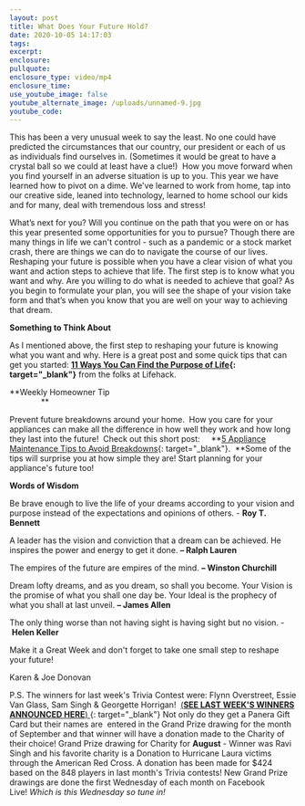 ```yaml
---
layout: post
title: What Does Your Future Hold?
date: 2020-10-05 14:17:03
tags:
excerpt:
enclosure:
pullquote:
enclosure_type: video/mp4
enclosure_time:
use_youtube_image: false
youtube_alternate_image: /uploads/unnamed-9.jpg
youtube_code:
---
```


This has been a very unusual week to say the least. No one could have predicted the circumstances that our country, our president or each of us as individuals find ourselves in. (Sometimes it would be great to have a crystal ball so we could at least have a clue\!)&nbsp; How you move forward when you find yourself in an adverse situation is up to you. This year we have learned how to pivot on a dime. We've learned to work from home, tap into our creative side, leaned into technology, learned to home school our kids and for many, deal with tremendous loss and stress\!&nbsp;

What’s next for you? Will you continue on the path that you were on or has this year presented some opportunities for you to pursue? Though there are many things in life we can't control - such as a pandemic or a stock market crash, there are things we can do to navigate the course of our lives. Reshaping your future is possible when you have a clear vision of what you want and action steps to achieve that life. The first step is to know what you want and why. Are you willing to do what is needed to achieve that goal? As you begin to formulate your plan, you will see the shape of your vision take form and that’s when you know that you are well on your way to achieving that dream.

**Something to Think About**

As I mentioned above, the first step to reshaping your future is knowing what you want and why. Here is a great post and some quick tips that can get you started:&nbsp;**[11 Ways You Can Find the Purpose of Life](https://t.e2ma.net/click/jc549b/zwff20l/fp8o8d){: target="_blank"}**&nbsp;from the folks at Lifehack.&nbsp;

**Weekly Homeowner Tip &nbsp; &nbsp; &nbsp; &nbsp; &nbsp; &nbsp; &nbsp; &nbsp; &nbsp; &nbsp; &nbsp; &nbsp; &nbsp; &nbsp; &nbsp; &nbsp; &nbsp; &nbsp; &nbsp; &nbsp; &nbsp; &nbsp; &nbsp; &nbsp; &nbsp; &nbsp; &nbsp; &nbsp; &nbsp; &nbsp; &nbsp; &nbsp; &nbsp; &nbsp; &nbsp; &nbsp; &nbsp; &nbsp; &nbsp; &nbsp; &nbsp; &nbsp; &nbsp; &nbsp; &nbsp; &nbsp; &nbsp; &nbsp; **

Prevent future breakdowns around your home.&nbsp; How you care for your appliances can make all the difference in how well they work and how long they last into the future\!&nbsp; Check out this short post:&nbsp; &nbsp; &nbsp;**[5 Appliance Maintenance Tips to Avoid Breakdowns](https://t.e2ma.net/click/jc549b/zwff20l/vh9o8d){: target="_blank"}. &nbsp;**Some of the tips will surprise you at how simple they are\! Start planning for your appliance's future too\!

**Words of Wisdom**

Be brave enough to live the life of your dreams according to your vision and purpose instead of the expectations and opinions of others. -&nbsp;**Roy T. Bennett**

A leader has the vision and conviction that a dream can be achieved. He inspires the power and energy to get it done.&nbsp;**– Ralph Lauren**

The empires of the future are empires of the mind.&nbsp;**– Winston Churchill**

Dream lofty dreams, and as you dream, so shall you become. Your Vision is the promise of what you shall one day be. Your Ideal is the prophecy of what you shall at last unveil.&nbsp;**– James Allen**

The only thing worse than not having sight is having sight but no vision. -&nbsp;**Helen Keller**

Make it a Great Week and don't forget to take one small step to reshape your future\!

Karen & Joe Donovan

P.S. The winners for last week's Trivia Contest were: Flynn Overstreet, Essie Van Glass, Sam Singh & Georgette Horrigan\! &nbsp;[(**SEE LAST WEEK'S WINNERS ANNOUNCED HERE**)&nbsp;](https://t.e2ma.net/click/jc549b/zwff20l/baap8d){: target="_blank"}&nbsp;Not only do they get a Panera Gift Card but their names are&nbsp; entered in the Grand Prize drawing for the month of September and that winner will have a donation made to the Charity of their choice\! Grand Prize drawing for Charity for&nbsp;**August**&nbsp;- Winner was Ravi Singh and his favorite charity is a Donation to Hurricane Laura victims through the American Red Cross. A donation has been made for $424&nbsp; based on the 848 players in last month's Trivia contests\! New Grand Prize drawings are done the first Wednesday of each month on Facebook Live\!&nbsp;*Which is this Wednesday so tune in\!*
